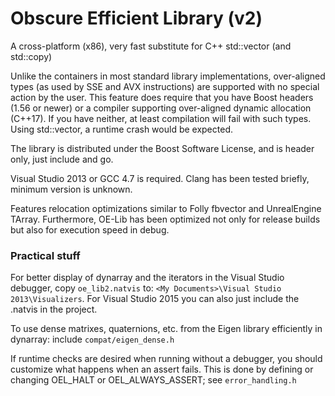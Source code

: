 # Obscure Efficient Library (v2)

A cross-platform (x86), very fast substitute for C++ std::vector (and std::copy)

Unlike the containers in most standard library implementations, over-aligned types (as used by SSE and AVX instructions) are supported with no special action by the user. This feature does require that you have Boost headers (1.56 or newer) or a compiler supporting over-aligned dynamic allocation (C++17). If you have neither, at least compilation will fail with such types. Using std::vector, a runtime crash would be expected.

The library is distributed under the Boost Software License, and is header only, just include and go.

Visual Studio 2013 or GCC 4.7 is required. Clang has been tested briefly, minimum version is unknown.

Features relocation optimizations similar to Folly fbvector and UnrealEngine TArray. Furthermore, OE-Lib has been optimized not only for release builds but also for execution speed in debug.

### Practical stuff

For better display of dynarray and the iterators in the Visual Studio debugger, copy `oe_lib2.natvis` to:
`<My Documents>\Visual Studio 2013\Visualizers`. For Visual Studio 2015 you can also just include the .natvis in the project.

To use dense matrixes, quaternions, etc. from the Eigen library efficiently in dynarray: include `compat/eigen_dense.h`

If runtime checks are desired when running without a debugger, you should customize what happens when an assert fails. This is done by defining or changing OEL_HALT or OEL_ALWAYS_ASSERT; see `error_handling.h`
